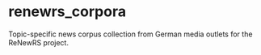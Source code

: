 # renewrs_corpora
Topic-specific news corpus collection from German media outlets for the ReNewRS project.
